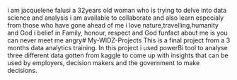 i am jacquelene falusi
a 32years old woman who is trying to delve into data science and analysis
i am available to collaborate and also learn especialy from those who have gone ahead of me
i love nature,travelling,humanity and God
i belief in Family, honour, respect and God
funfact about me is you can never meet me angry# My-WIDZ-Projects
This is a final project from a 3 months data analytics training.
In this project i used powerBi tool to analyse three different data gotten from kaggle to come up with insights that can be used by employers, decision makers and the government to make decisions.

